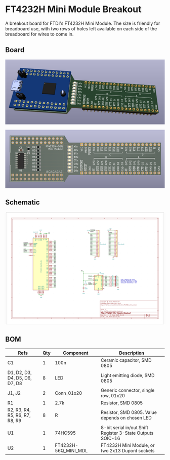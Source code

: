 # FT4232H Mini Module Breakout

A breakout board for FTDI's FT4232H Mini Module. The size is friendly for breadboard use, with two rows of holes left available on each side of the breadboard for wires to come in.

## Board

![board-1](./images/board-1.png)

![board-2](./images/board-2.png)

## Schematic

![schematic](./images/schematic.png)

## BOM

| Refs | Qty | Component | Description |
| ----- | --- | ---- | ----------- |
| C1 | 1 | 100n | Ceramic capacitor, SMD 0805 |
| D1, D2, D3, D4, D5, D6, D7, D8 | 8 | LED | Light emitting diode, SMD 0805 |
| J1, J2 | 2 | Conn_01x20 | Generic connector, single row, 01x20 |
| R1 | 1 | 2.7k | Resistor, SMD 0805 |
| R2, R3, R4, R5, R6, R7, R8, R9 | 8 | R | Resistor, SMD 0805. Value depends on chosen LED |
| U1 | 1 | 74HC595 | 8-bit serial in/out Shift Register 3-State Outputs SOIC-16 |
| U2 | 1 | FT4232H-56Q_MINI_MDL | FT4232H Mini Module, or two 2x13 Dupont sockets |
